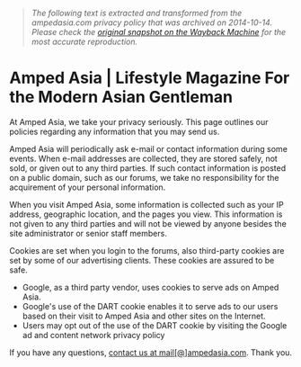 > *The following text is extracted and transformed from the ampedasia.com privacy policy that was archived on 2014-10-14. Please check the [original snapshot on the Wayback Machine](https://web.archive.org/web/20141014122146id_/http%3A//www.ampedasia.com/page/15) for the most accurate reproduction.*

# Amped Asia | Lifestyle Magazine For the Modern Asian Gentleman

At Amped Asia, we take your privacy seriously. This page outlines our policies regarding any information that you may send us. 

Amped Asia will periodically ask e-mail or contact information during some events. When e-mail addresses are collected, they are stored safely, not sold, or given out to any third parties. If such contact information is posted on a public domain, such as our forums, we take no responsibility for the acquirement of your personal information. 

When you visit Amped Asia, some information is collected such as your IP address, geographic location, and the pages you view. This information is not given to any third parties and will not be viewed by anyone besides the site administrator or senior staff members. 

Cookies are set when you login to the forums, also third-party cookies are set by some of our advertising clients. These cookies are assured to be safe. 

  * Google, as a third party vendor, uses cookies to serve ads on Amped Asia.
  * Google's use of the DART cookie enables it to serve ads to our users based on their visit to Amped Asia and other sites on the Internet.
  * Users may opt out of the use of the DART cookie by visiting the Google ad and content network privacy policy



If you have any questions, [contact us at mail[@]ampedasia.com](mailto:%20mail@ampedasia.com). Thank you. 
